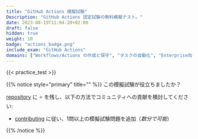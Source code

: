 ```yaml
---
title: "GitHub Actions 模擬試験"
Description: "GitHub Actions 認定試験の無料模擬テスト。"
date: 2023-08-19T11:04:20+02:00
draft: false
hidden: true
weight: 10
badge: "actions_badge.png"
include_exam: "GitHub Actions"
domains: ["Workflows/Actions の作成と保守", "タスクの自動化", "Enterprise向け GitHub Actions の管理"]
---
```


{{< practice_test >}}

{{% notice style="primary" title="" %}}
この模擬試験が役立ちましたか？

[repository](https://github.com/FidelusAleksander/ghcertified) に &#x2B50; を残し、以下の方法でコミュニティへの貢献を検討してください:
- [contributing](https://github.com/FidelusAleksander/ghcertified/blob/master/CONTRIBUTING.md) に従い、1問以上の模擬試験問題を追加（*数分で可能*）

{{% /notice %}}